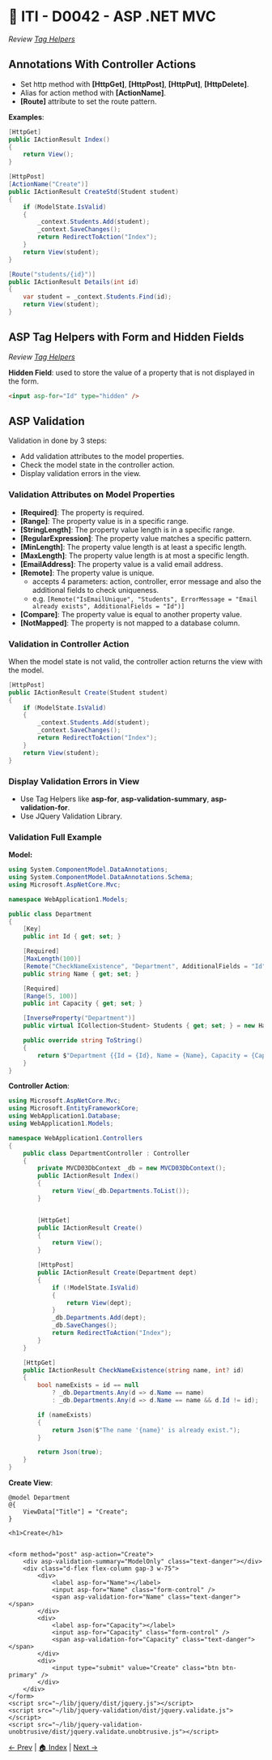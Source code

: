 # 🔖 ITI - D0042 - ASP .NET MVC

_Review [Tag Helpers](./iti-d0041-asp-mvc.md#asp-tag-helpers)_

## Annotations With Controller Actions

- Set http method with **[HttpGet]**, **[HttpPost]**, **[HttpPut]**, **[HttpDelete]**.
- Alias for action method with **[ActionName]**.
- **[Route]** attribute to set the route pattern.

**Examples**:

```csharp
[HttpGet]
public IActionResult Index()
{
    return View();
}

[HttpPost]
[ActionName("Create")]
public IActionResult CreateStd(Student student)
{
    if (ModelState.IsValid)
    {
        _context.Students.Add(student);
        _context.SaveChanges();
        return RedirectToAction("Index");
    }
    return View(student);
}

[Route("students/{id}")]
public IActionResult Details(int id)
{
    var student = _context.Students.Find(id);
    return View(student);
}
```

## ASP Tag Helpers with Form and Hidden Fields

_Review [Tag Helpers](./iti-d0041-asp-mvc.md#asp-tag-helpers)_

**Hidden Field**: used to store the value of a property that is not displayed in the form.

```html
<input asp-for="Id" type="hidden" />
```

## ASP Validation

Validation in done by 3 steps:

- Add validation attributes to the model properties.
- Check the model state in the controller action.
- Display validation errors in the view.

### Validation Attributes on Model Properties

- **[Required]**: The property is required.
- **[Range]**: The property value is in a specific range.
- **[StringLength]**: The property value length is in a specific range.
- **[RegularExpression]**: The property value matches a specific pattern.
- **[MinLength]**: The property value length is at least a specific length.
- **[MaxLength]**: The property value length is at most a specific length.
- **[EmailAddress]**: The property value is a valid email address.
- **[Remote]**: The property value is unique.
  - accepts 4 parameters: action, controller, error message and also the additional fields to check uniqueness.
  - e.g. `[Remote("IsEmailUnique", "Students", ErrorMessage = "Email already exists", AdditionalFields = "Id")]`
- **[Compare]**: The property value is equal to another property value.
- **[NotMapped]**: The property is not mapped to a database column.

### Validation in Controller Action

When the model state is not valid, the controller action returns the view with the model.

```csharp
[HttpPost]
public IActionResult Create(Student student)
{
    if (ModelState.IsValid)
    {
        _context.Students.Add(student);
        _context.SaveChanges();
        return RedirectToAction("Index");
    }
    return View(student);
}
```

### Display Validation Errors in View

- Use Tag Helpers like **asp-for**, **asp-validation-summary**, **asp-validation-for**.
- Use JQuery Validation Library.

### Validation Full Example

**Model:**

```cs
using System.ComponentModel.DataAnnotations;
using System.ComponentModel.DataAnnotations.Schema;
using Microsoft.AspNetCore.Mvc;

namespace WebApplication1.Models;

public class Department
{
    [Key]
    public int Id { get; set; }

    [Required]
    [MaxLength(100)]
    [Remote("CheckNameExistence", "Department", AdditionalFields = "Id", ErrorMessage = "Invalid Name!")]
    public string Name { get; set; }

    [Required]
    [Range(5, 100)]
    public int Capacity { get; set; }

    [InverseProperty("Department")]
    public virtual ICollection<Student> Students { get; set; } = new HashSet<Student>();

    public override string ToString()
    {
        return $"Department {{Id = {Id}, Name = {Name}, Capacity = {Capacity}}}";
    }
}
```

**Controller Action**:

```cs
using Microsoft.AspNetCore.Mvc;
using Microsoft.EntityFrameworkCore;
using WebApplication1.Database;
using WebApplication1.Models;

namespace WebApplication1.Controllers
{
    public class DepartmentController : Controller
    {
        private MVCD03DbContext _db = new MVCD03DbContext();
        public IActionResult Index()
        {
            return View(_db.Departments.ToList());
        }


        [HttpGet]
        public IActionResult Create()
        {
            return View();
        }

        [HttpPost]
        public IActionResult Create(Department dept)
        {
            if (!ModelState.IsValid)
            {
                return View(dept);
            }
            _db.Departments.Add(dept);
            _db.SaveChanges();
            return RedirectToAction("Index");
        }
    }

    [HttpGet]
    public IActionResult CheckNameExistence(string name, int? id)
    {
        bool nameExists = id == null
            ? _db.Departments.Any(d => d.Name == name)
            : _db.Departments.Any(d => d.Name == name && d.Id != id);

        if (nameExists)
        {
            return Json($"The name '{name}' is already exist.");
        }

        return Json(true);
    }
}
```

**Create View**:

```cshtml
@model Department
@{
    ViewData["Title"] = "Create";
}

<h1>Create</h1>


<form method="post" asp-action="Create">
    <div asp-validation-summary="ModelOnly" class="text-danger"></div>
    <div class="d-flex flex-column gap-3 w-75">
        <div>
            <label asp-for="Name"></label>
            <input asp-for="Name" class="form-control" />
            <span asp-validation-for="Name" class="text-danger"></span>
        </div>
        <div>
            <label asp-for="Capacity"></label>
            <input asp-for="Capacity" class="form-control" />
            <span asp-validation-for="Capacity" class="text-danger"></span>
        </div>
        <div>
            <input type="submit" value="Create" class="btn btn-primary" />
        </div>
    </div>
</form>
<script src="~/lib/jquery/dist/jquery.js"></script>
<script src="~/lib/jquery-validation/dist/jquery.validate.js"></script>
<script src="~/lib/jquery-validation-unobtrusive/dist/jquery.validate.unobtrusive.js"></script>
```

[← Prev](./iti-d0041-asp-mvc.md) | [🏠 Index](../../README.md#index) | [Next →](./iti-d0043-asp-mvc.md)
